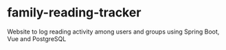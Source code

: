 # family-reading-tracker
Website to log reading activity among users and groups using Spring Boot, Vue and PostgreSQL
